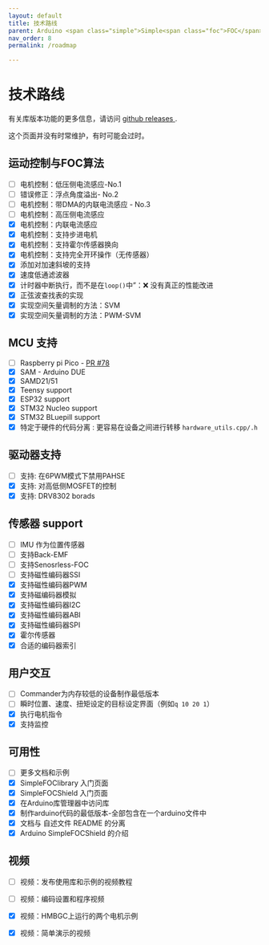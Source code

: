 ```yaml
---
layout: default
title: 技术路线
parent: Arduino <span class="simple">Simple<span class="foc">FOC</span>library</span>
nav_order: 8
permalink: /roadmap

---
```


#  技术路线

有关库版本功能的更多信息，请访问 [github releases <i class="fa fa-tag"></i>](https://github.com/simplefoc/Arduino-FOC/releases). 

这个页面并没有时常维护，有时可能会过时。

## 运动控制与FOC算法
- [ ] 电机控制：低压侧电流感应-No.1
- [ ] 错误修正：浮点角度溢出- No.2
- [ ] 电机控制：带DMA的内联电流感应 - No.3
- [ ] 电机控制：高压侧电流感应
- [x] 电机控制：内联电流感应
- [x] 电机控制：支持步进电机
- [x] 电机控制：支持霍尔传感器换向
- [x] 电机控制：支持完全开环操作（无传感器）
- [x] 添加对加速斜坡的支持
- [x] 速度低通滤波器
- [x] 计时器中断执行，而不是在`loop()`中”：❌ 没有真正的性能改进
- [x] 正弦波查找表的实现
- [X] 实现空间矢量调制的方法：SVM
- [x] 实现空间矢量调制的方法：PWM-SVM

## MCU 支持
- [ ] Raspberry pi Pico - [PR #78](https://github.com/simplefoc/Arduino-FOC/pull/78)
- [x] SAM - Arduino DUE
- [x] SAMD21/51
- [x] Teensy support
- [x] ESP32 support
- [x] STM32 Nucleo support
- [x] STM32 BLuepill support
- [x] 特定于硬件的代码分离 : 更容易在设备之间进行转移 `hardware_utils.cpp/.h`

## 驱动器支持
- [ ] 支持: 在6PWM模式下禁用PAHSE
- [x] 支持: 对高低侧MOSFET的控制
- [x] 支持: DRV8302 borads

## 传感器 support

- [ ] IMU 作为位置传感器
- [ ] 支持Back-EMF
- [ ] 支持Senosrless-FOC
- [ ] 支持磁性编码器SSI
- [x] 支持磁性编码器PWM
- [x] 支持磁编码器模拟
- [x] 支持磁性编码器I2C
- [x] 支持磁性编码器ABI
- [x] 支持磁性编码器SPI
- [x] 霍尔传感器
- [x] 合适的编码器索引

## 用户交互

- [ ] Commander为内存较低的设备制作最低版本
- [ ] 瞬时位置、速度、扭矩设定的目标设定界面（例如`q 10 20 1`）
- [x] 执行电机指令
- [x] 支持监控

## 可用性

- [ ] 更多文档和示例
- [x] <span class="simple">Simple<span class="foc">FOC</span>library</span> 入门页面
- [x] <span class="simple">Simple<span class="foc">FOC</span>Shield</span> 入门页面
- [x] 在Arduino库管理器中访问库
- [x] 制作arduino代码的最低版本-全部包含在一个arduino文件中
- [x] 文档与 自述文件 README 的分离
- [x] Arduino <span class="simple">Simple<span class="foc">FOC</span>Shield</span> 的介绍

## 视频  

- [ ] 视频：发布使用库和示例的视频教程
- [ ] 视频：编码设置和程序视频
- [x] 视频：HMBGC上运行的两个电机示例
- [x] 视频：简单演示的视频











